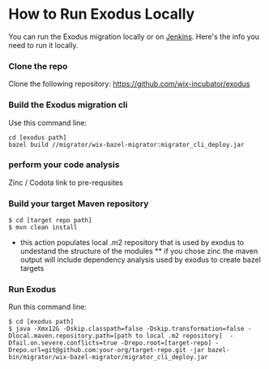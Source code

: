 # How to Run Exodus Locally

You can run the Exodus migration locally or on [Jenkins](how-to-run-migration-jenkins.md). 
Here's the info you need to run it locally.

### Clone the repo

Clone the following repository:
https://github.com/wix-incubator/exodus

### Build the Exodus migration cli

Use this command line:  
```
cd [exodus path]
bazel build //migrator/wix-bazel-migrator:migrator_cli_deploy.jar
```

### perform your code analysis
Zinc / Codota 
link to pre-requsites

### Build your target Maven repository
```
$ cd [target repo path]
$ mvn clean install
```
* this action populates local .m2 repository that is used by exodus to undestand the structure of the modules 
** if you chose zinc the maven output will include dependency analysis used by exodus to create bazel targets


### Run Exodus

Run this command line:

```
$ cd [exodus path]
$ java -Xmx12G -Dskip.classpath=false -Dskip.transformation=false -Dlocal.maven.repository.path=[path to local .m2 repository]  -Dfail.on.severe.conflicts=true -Drepo.root=[target-repo] -Drepo.url=git@github.com:your-org/target-repo.git -jar bazel-bin/migrator/wix-bazel-migrator/migrator_cli_deploy.jar
```
